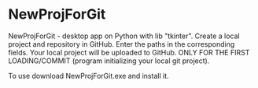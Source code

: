 # NewProjForGit
NewProjForGit - desktop app on Python with lib "tkinter".
Create a local project and repository in GitHub. Enter the paths in the corresponding fields. Your local project will be uploaded to GitHub.
ONLY FOR THE FIRST LOADING/COMMIT (program initializing your local git project).

To use download NewProjForGit.exe and install it.
